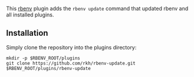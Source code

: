 This [rbenv](http://rbenv.org/) plugin adds the `rbenv update` command that updated rbenv and all installed plugins.

## Installation

Simply clone the repository into the plugins directory:

    mkdir -p $RBENV_ROOT/plugins
    git clone https://github.com/rkh/rbenv-update.git $RBENV_ROOT/plugins/rbenv-update
